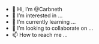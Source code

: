 - 👋 Hi, I’m @Carbneth
- 👀 I’m interested in ...
- 🌱 I’m currently learning ...
- 💞️ I’m looking to collaborate on ...
- 📫 How to reach me ...

<!---
Carbneth/Carbneth is a ✨ special ✨ repository because its `README.md` (this file) appears on your GitHub profile.
You can click the Preview link to take a look at your changes.
--->
